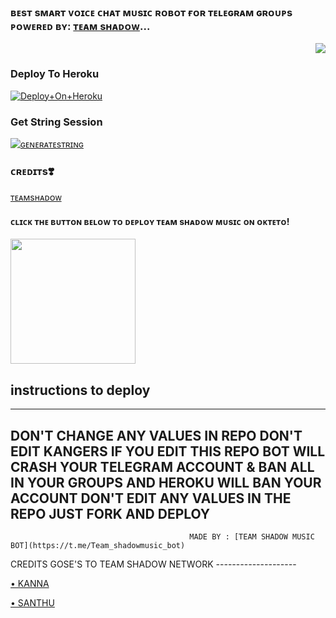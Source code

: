 ### ʙᴇsᴛ sᴍᴀʀᴛ ᴠᴏɪᴄᴇ ᴄʜᴀᴛ ᴍᴜsɪᴄ ʀᴏʙᴏᴛ ғᴏʀ ᴛᴇʟᴇɢʀᴀᴍ ɢʀᴏᴜᴘs ᴘᴏᴡᴇʀᴇᴅ ʙʏ: [ᴛᴇᴀᴍ sʜᴀᴅᴏᴡ](https://t.me/tgshadow_fighters)...


<p align="right"><a href="https://t.me/tgshadow_fighters"><img src="https://te.legra.ph/file/02daf1a0d434a29f9d54c.jpg"></a></p>


### Deploy To Heroku

[![Deploy+On+Heroku](https://www.herokucdn.com/deploy/button.svg)](https://heroku.com/deploy?template=https://github.com/santhumusic/TeamShadow)



### Get String Session

[![ɢᴇɴᴇʀᴀᴛᴇsᴛʀɪɴɢ](https://img.shields.io/badge/repl.it-generateString-greenpink)](https://replit.com/@githubsanthu/TeamShadow-1)


### ᴄʀᴇᴅɪᴛs❣️
[ᴛᴇᴀᴍsʜᴀᴅᴏᴡ](https://t.me/tgshadow_fighters)



<h4>ᴄʟɪᴄᴋ ᴛʜᴇ ʙᴜᴛᴛᴏɴ ʙᴇʟᴏᴡ ᴛᴏ ᴅᴇᴘʟᴏʏ ᴛᴇᴀᴍ sʜᴀᴅᴏᴡ ᴍᴜsɪᴄ ᴏɴ ᴏᴋᴛᴇᴛᴏ!</h4>
<a href="https://cloud.okteto.com/deploy?repository=https://github.com/santhumusic/TeamShadow"><img src="https://img.shields.io/badge/Deploy%20To%20Okteto-informational?style=for-the-badge&logo=Okteto" width="200""/></a>



## instructions to deploy
---------------------------------------
DON'T CHANGE ANY VALUES IN REPO DON'T EDIT KANGERS IF YOU EDIT THIS REPO BOT WILL CRASH YOUR TELEGRAM ACCOUNT & BAN ALL IN YOUR GROUPS AND HEROKU WILL BAN YOUR ACCOUNT DON'T EDIT ANY VALUES IN THE REPO JUST FORK AND DEPLOY
----------------------------------------
                                            MADE BY : [TEAM SHADOW MUSIC BOT](https://t.me/Team_shadowmusic_bot) 

CREDITS GOSE'S TO TEAM SHADOW NETWORK
_-_-_-_-_-_-_-_-_-_-_-_-_-_-_-_-_-_-_-_-

[• KANNA](https://t.me/TgShadow_fighter) 

[• SANTHU](https://t.me/santhu_music_bot7981) 
